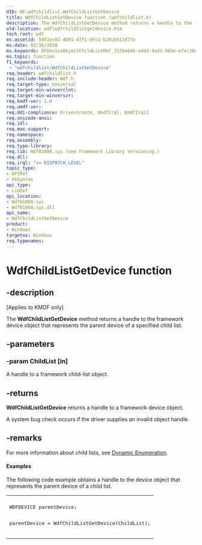 ```yaml
---
UID: NF:wdfchildlist.WdfChildListGetDevice
title: WdfChildListGetDevice function (wdfchildlist.h)
description: The WdfChildListGetDevice method returns a handle to the framework device object that represents the parent device of a specified child list.
old-location: wdf\wdfchildlistgetdevice.htm
tech.root: wdf
ms.assetid: 5d51ec82-4891-47f1-8fc1-b20cb611d7fe
ms.date: 02/26/2018
ms.keywords: DFDeviceObjectChildListRef_3126e6d6-e0d4-4ad1-865e-e7ec36e3c593.xml, WdfChildListGetDevice, WdfChildListGetDevice method, kmdf.wdfchildlistgetdevice, wdf.wdfchildlistgetdevice, wdfchildlist/WdfChildListGetDevice
ms.topic: function
f1_keywords:
 - "wdfchildlist/WdfChildListGetDevice"
req.header: wdfchildlist.h
req.include-header: Wdf.h
req.target-type: Universal
req.target-min-winverclnt: 
req.target-min-winversvr: 
req.kmdf-ver: 1.0
req.umdf-ver: 
req.ddi-compliance: DriverCreate, KmdfIrql, KmdfIrql2
req.unicode-ansi: 
req.idl: 
req.max-support: 
req.namespace: 
req.assembly: 
req.type-library: 
req.lib: Wdf01000.sys (see Framework Library Versioning.)
req.dll: 
req.irql: "<= DISPATCH_LEVEL"
topic_type:
- APIRef
- kbSyntax
api_type:
- LibDef
api_location:
- Wdf01000.sys
- Wdf01000.sys.dll
api_name:
- WdfChildListGetDevice
product:
- Windows
targetos: Windows
req.typenames: 
---
```


# WdfChildListGetDevice function


## -description


<p class="CCE_Message">[Applies to KMDF only]</p>

The <b>WdfChildListGetDevice</b> method returns a handle to the framework device object that represents the parent device of a specified child list.


## -parameters




### -param ChildList [in]

A handle to a framework child-list object.


## -returns



<b>WdfChildListGetDevice</b> returns a handle to a framework device object.

A system bug check occurs if the driver supplies an invalid object handle.





## -remarks



For more information about child lists, see <a href="https://docs.microsoft.com/windows-hardware/drivers/wdf/dynamic-enumeration">Dynamic Enumeration</a>.


#### Examples

The following code example obtains a handle to the device object that represents the parent device of a child list.

<div class="code"><span codelanguage=""><table>
<tr>
<th></th>
</tr>
<tr>
<td>
<pre>WDFDEVICE parentDevice;

parentDevice = WdfChildListGetDevice(ChildList);</pre>
</td>
</tr>
</table></span></div>


